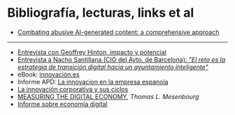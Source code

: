 # Bibliografía, lecturas, links et al

- [Combating abusive AI-generated content: a comprehensive approach](https://blogs.microsoft.com/on-the-issues/2024/02/13/generative-ai-content-abuse-online-safety/)

---

- [Entrevista con Geoffrey Hinton, impacto y potencial](https://www.youtube.com/watch?v=qpoRO378qRY)
- [Entrevista a Nacho Santillana (CIO del Ayto. de Barcelona): *"El reto es la estrategia de transición digital hacia un ayuntamiento inteligente"*](https://www.ciospain.es/entrevistas/nacho-santillana-cio-del-ayto-de-barcelona-el-reto-es-la-estrategia-de-transicion-digital-hacia-un-ayuntamiento-inteligente)
- eBook: [innovación.es](https://apd-prod-wordpress.s3.amazonaws.com/uploads/sites/2/2023/03/ebook-innovacion-gmv-apd.pdf)
- Informe APD: [La innovacion en la empresa espanola](https://apd-prod-wordpress.s3.amazonaws.com/uploads/sites/2/2023/02/informe_la_innovacion_en_la_empresa_espanola_apd_cesin.pdf)
- [La innovación corporativa y sus ciclos](https://www.enriquedans.com/2023/03/la-innovacion-corporativa-y-sus-ciclos.html)
- [MEASURING THE DIGITAL ECONOMY](https://www.census.gov/content/dam/Census/library/working-papers/2001/econ/umdigital.pdf), *Thomas L. Mesenbourg*
- [Informe sobre economía digital](https://unctad.org/system/files/official-document/der2019_es.pdf)
